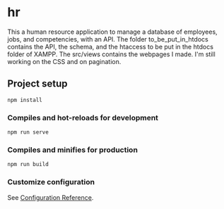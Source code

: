 # hr
This a human resource application to manage a database of employees, jobs, and competencies, with an API. 
The folder to_be_put_in_htdocs contains the API, the schema, and the htaccess to be put in the htdocs folder of XAMPP. 
The src/views contains the webpages I made. I'm still working on the CSS and on pagination. 

## Project setup
```
npm install
```

### Compiles and hot-reloads for development
```
npm run serve
```

### Compiles and minifies for production
```
npm run build
```

### Customize configuration
See [Configuration Reference](https://cli.vuejs.org/config/).
